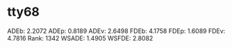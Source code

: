 # tty68

ADEb: 2.2072
ADEp: 0.8189
ADEv: 2.6498
FDEb: 4.1758
FDEp: 1.6089
FDEv: 4.7816
Rank: 1342
WSADE: 1.4905
WSFDE: 2.8082